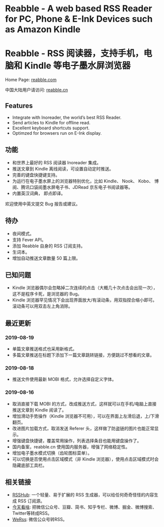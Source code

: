 # Reabble - A web based RSS Reader for PC, Phone & E-Ink Devices such as Amazon Kindle
# Reabble - RSS 阅读器，支持手机，电脑和 Kindle 等电子墨水屏浏览器

Home Page: [reabble.com](https://reabble.com)

中国大陆用户请访问: [reabble.cn](https://reabble.cn)

## Features

- Integrate with Inoreader, the world’s best RSS Reader.
- Send articles to Kindle for offline read.
- Excellent keyboard shortcuts support.
- Optimzed for browsers run on E-Ink display.

## 功能

- 和世界上最好的 RSS 阅读器 Inoreader 集成。
- 推送文章到 Kindle 离线阅读，可设置自动定时推送。
- 完善的键盘快捷键支持。
- 为运行在电子墨水屏上的浏览器特别优化，比如 Kindle、 Nook、 Kobo、 博阅、腾讯口袋阅墨水屏电子书、JDRead 京东电子书阅读器等。
- 内置英汉词典， 即点即译。

欢迎使用中英文提交 Bug 报告或建议。

## 待办

- 夜间模式。
- 支持 Fever API。
- 添加 Reabble 自身的 RSS 订阅支持。
- 生词本。
- 增加自动推送文章数量 50 篇上限。

## 已知问题

- Kindle 浏览器偶尔会忽略掉二次连续的点击（大概几十次点击会出现一次），这不是程序卡死，是浏览器的 Bug。
- Kindle 浏览器罕见情况下会出现界面放大/有滚动条，用双指捏合缩小即可。滚动条可以用双击左上角消除。

## 最近更新

### 2019-08-19

- 单篇文章推送格式也采用新格式。
- 多篇文章推送在标题下添加下一篇文章跳转链接，方便跳过不想看的文章。

### 2019-08-18

- 推送文件使用最新 MOBI 格式，允许选择自定义字体。

### 2019-08-16

- 取消直接下载 MOBI 的方式，改成推送方式，这样就可以在手机/电脑上直接推送文章到 Kindle 阅读了。
- 增加滑动手势操作（Kindle 浏览器不可用），可以在界面上左滑后退，上/下滑翻页。
- 改进图片加载方式，取消发送 Referer 头，这样做了防盗链的图片也能正常显示。
- 增强键盘快捷键，覆盖常用操作，列表选择条目也能用键盘操作了。
- 国内备案，reabble.cn 使用国内服务器，增强了网络稳定性。
- 增加电子墨水模式切换（齿轮图标菜单）。
- 可以切换是否使用点击区域模式（非 Kindle 浏览器），使用点击区域模式时会隐藏底部工具栏。

## 相关链接

- [RSSHub](https://docs.rsshub.app/): 一个轻量、易于扩展的 RSS 生成器，可以给任何奇奇怪怪的内容生成 RSS 订阅源。
- [今天看啥](http://www.jintiankansha.me/account/signup?invite_code=GB4FISKPPA): 把微信公众号、豆瓣、简书、知乎专栏、微博、掘金、微博搜索、Twitter等转成RSS。
- [WeRss](https://werss.app/): 微信公众号转RSS。
